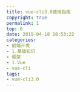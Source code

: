 ```yaml
---
title: vue-cli3.0使用指南
copyright: true
permalink: 1
top: 0
date: 2019-04-18 10:53:22
categories:
- 前端开发
- 1.基础知识
- 框架
- 1.Vue
- vue-cli
tags:
- vue-cli3.0
---
```


